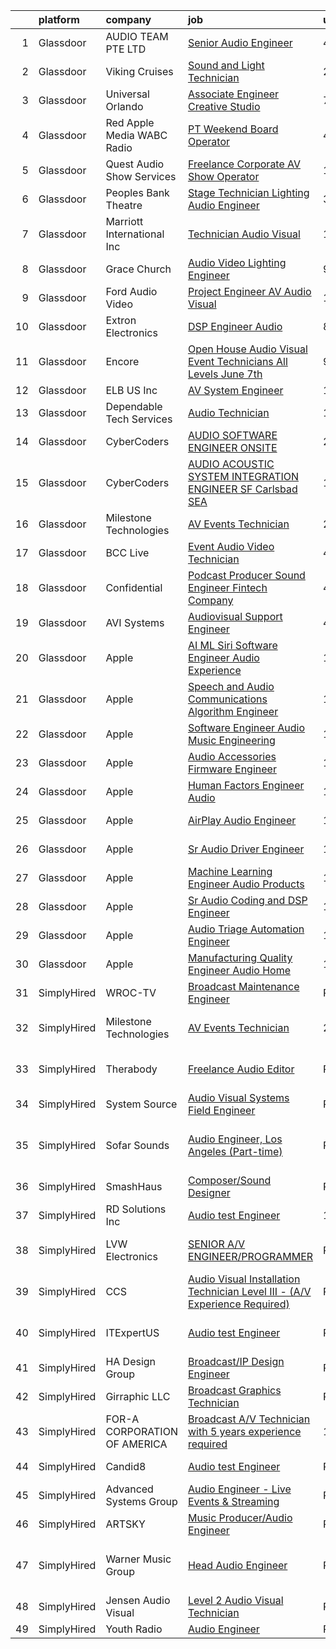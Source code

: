 

|    | platform    | company                      | job                                                                                                                                                                                                                                                                                                                                                                                                                                                                                                                                                                                                                                                                                                                                                                                                                                                                                                                                                                                                                                                                                                                                                                                                                                                                                                                                                                                                                                                                                                                        | update_time   | location                     |
|---:|:------------|:-----------------------------|:---------------------------------------------------------------------------------------------------------------------------------------------------------------------------------------------------------------------------------------------------------------------------------------------------------------------------------------------------------------------------------------------------------------------------------------------------------------------------------------------------------------------------------------------------------------------------------------------------------------------------------------------------------------------------------------------------------------------------------------------------------------------------------------------------------------------------------------------------------------------------------------------------------------------------------------------------------------------------------------------------------------------------------------------------------------------------------------------------------------------------------------------------------------------------------------------------------------------------------------------------------------------------------------------------------------------------------------------------------------------------------------------------------------------------------------------------------------------------------------------------------------------------|:--------------|:-----------------------------|
|  1 | Glassdoor   | AUDIO TEAM PTE  LTD          | [Senior Audio Engineer](https://www.glassdoor.com/partner/jobListing.htm?pos=120&ao=1136043&s=58&guid=00000181329f7663a85ccbfc39c581d7&src=GD_JOB_AD&t=SR&vt=w&cs=1_2f379311&cb=1654411720606&jobListingId=1007905028739&jrtk=3-0-1g4p9utkjr16v801-1g4p9utkvkugj800-d1b8b679ad8cc3c0-)                                                                                                                                                                                                                                                                                                                                                                                                                                                                                                                                                                                                                                                                                                                                                                                                                                                                                                                                                                                                                                                                                                                                                                                                                                     | 4d            | Marina, CA                   |
|  2 | Glassdoor   | Viking Cruises               | [Sound and Light Technician](https://www.glassdoor.com/partner/jobListing.htm?pos=127&ao=1136043&s=58&guid=00000181329f7663a85ccbfc39c581d7&src=GD_JOB_AD&t=SR&vt=w&cs=1_24bc788e&cb=1654411720607&jobListingId=1007914124025&jrtk=3-0-1g4p9utkjr16v801-1g4p9utkvkugj800-4c05bf1388eea6b7-)                                                                                                                                                                                                                                                                                                                                                                                                                                                                                                                                                                                                                                                                                                                                                                                                                                                                                                                                                                                                                                                                                                                                                                                                                                | 2d            | Mississippi                  |
|  3 | Glassdoor   | Universal Orlando            | [Associate Engineer   Creative Studio](https://www.glassdoor.com/partner/jobListing.htm?pos=109&ao=1110586&s=58&guid=00000181329f7663a85ccbfc39c581d7&src=GD_JOB_AD&t=SR&vt=w&cs=1_7fcc929b&cb=1654411720604&jobListingId=1007899977699&cpc=1FDE87803EF93CD3&jrtk=3-0-1g4p9utkjr16v801-1g4p9utkvkugj800-9386fe147e562ac0--6NYlbfkN0A8dBNt2Xi2s2VyZMdbOlonzlm4bxv48OGaZczYzhjJpiI6hl9onzam_9bPu8THeLHS33lgPoROiyCr0sLvkOo2_zIfEMQs3_bzZAVJ2caXUagWSAbvpD1i5gINFSWYLh2LbIK_4Ta77BE703muU_DhBKIUFNm_tZjH0-JIngZpflDTz4B7SS6pasdJWcEOMZN43DMRWBG7pBPXh7e4170TFJu_zIEZX4LcN07DmdW5FywuVGFtQpgKyQg-WNmDcNJh2bfHBkzqq4Jio5cWwZe1_Pt12A19kSTSmqzxV8tVPRdD9wOm_wBJUjEv-mEU6iRpvIsFxLeKXeBoDQuZYYrrEKp3VpGOThgtJbvj59-nssch_6T_-CJgfhNI5voY0oM8l73lsiJbasIN6V36fTP1jP_bUI7J5H_UVhe7imHAwmZXJafFICvwnVheTRLsVtR694sNRNOvIpfJzGxZwgmcJcEa5Lc-t8k1IZuYRelXi2c_0Y6XyEQMgknd63m5KqKnev3WpZILd2c_qTp7PNZxw7FwZV4meVE8QyDDBYf04nYMC2jgWthn5MN9mK9UIF4Ky7AKKM9Yv8fYcxNFmvdXI1nRSlWyuo8w8SfWnoChDLlobfLEXDOGs7v9WVhi5Nk0XlrgpJH3nLjozDbTJCprt7e_juwyDydHRS7NgJTrg9uAgLiqFbXcLmPromwSyOcCoiPuKW97yUmaapn7Q7GBy90SwZQtG2Xz4K6hy9lyjPZkF-SGN9G5N7qj6xc5Hk3yUQUg-8WfVvuwOfIgeZYn_MsYJ55RZX8L3O14ywSApUV0vc6YDhdMGUyrjW8ziQG5sgEtOaau8lzUgZ67A8iMTZkLg0izXlvdAsjzwEByVKgBkfPwm15Q_p09_2CHcrPCAs3WWPOaRUOn2USNsShU1NIKb4mHYq5nW8RbT6cjeTK5qqnxR1zprh1GTaFPG1GYHRLi2ouLOXWskbLPQH4mUuIz1x-_ZiOdX5Q-AkxtKtQwmRlMVWBkiYq_jSJlClBRpct9nNVA_9yMOd7zW62fSNfS57dvkyjs33qSchd4S6f_Xh43q8V1Oz6BrRAOocbDtlkO3vLTgOsjcu6o8xtXiEr6fczCRFOpaZzBv_0WjRlizLk4N-Y1) | 7d            | Orlando, FL                  |
|  4 | Glassdoor   | Red Apple Media WABC Radio   | [PT Weekend Board Operator](https://www.glassdoor.com/partner/jobListing.htm?pos=108&ao=1110586&s=58&guid=00000181329f7663a85ccbfc39c581d7&src=GD_JOB_AD&t=SR&vt=w&ea=1&cs=1_ee815ee8&cb=1654411720604&jobListingId=1007905873674&cpc=9FFE37255B2C047E&jrtk=3-0-1g4p9utkjr16v801-1g4p9utkvkugj800-e10ac4fa84218247--6NYlbfkN0AogGMesAVvRCDSHJMgdV9g8V9yVIYYeS4FeH6H5bGpApg-YP9i-qhAC5AiVWbUhHYBEOPpFSrEiDk3OlZ-t-Bkx2lPFHlfOxMiuEYNFZ15gKeC1PMoPu-c25IEfwiNq0CbZfBe0Ihx3WNZbgbPAPEEeiNF-QoQsfwRUovwubZr4pb13KmUISVawVRYaWV_CdFX63DLlXjsxoHNJm0chRiMevqLVy6Tg5eiyrG4EVPEzsuoFbj1hzyRMRJZCf7xQdjMsBLmzL6KtGBSVsjJssm1MS277Z8fo7TKrRefT1JdU8Kx0yF2VMUGugiqgCg82_xLkaXSBHD79PI20wGsQBSTveehFmNfJ7UQtFfnmd41MAmh6R-4yfGnlvtFPCrRUyLjCQfWlflOJlYNzMsgvHlEDJUfmb5GU9ISs4L56PPX1Xi-LxCZslkOSN2soaHbLdDJbvrceW8z1GG20l6CNA-Z4B498F3OOP-UwxYeNkdRfWp6--zeeC-cXOu1fpsBhd3SS0PQN4U2Gw%3D%3D)                                                                                                                                                                                                                                                                                                                                                                                                                                                                                                                                                                                                                                           | 4d            | New York, NY                 |
|  5 | Glassdoor   | Quest Audio Show Services    | [Freelance Corporate AV Show Operator](https://www.glassdoor.com/partner/jobListing.htm?pos=130&ao=1136043&s=58&guid=00000181329f7663a85ccbfc39c581d7&src=GD_JOB_AD&t=SR&vt=w&ea=1&cs=1_4c4348df&cb=1654411720607&jobListingId=1007892530774&jrtk=3-0-1g4p9utkjr16v801-1g4p9utkvkugj800-17f48b637dbf48b5-)                                                                                                                                                                                                                                                                                                                                                                                                                                                                                                                                                                                                                                                                                                                                                                                                                                                                                                                                                                                                                                                                                                                                                                                                                 | 10d           | Orlando, FL                  |
|  6 | Glassdoor   | Peoples Bank Theatre         | [Stage Technician  Lighting Audio Engineer ](https://www.glassdoor.com/partner/jobListing.htm?pos=101&ao=1110586&s=58&guid=00000181329f7663a85ccbfc39c581d7&src=GD_JOB_AD&t=SR&vt=w&ea=1&cs=1_01dfb7a3&cb=1654411720603&jobListingId=1007910447662&cpc=BD04BF404FBE42C1&jrtk=3-0-1g4p9utkjr16v801-1g4p9utkvkugj800-ce1fd52e53dde5df--6NYlbfkN0DWtRa9NJfjQIs4MWRRqD4F41esfMsK79cV24t80VXfzWoIWo7wDhVm03cR3YcVy58OIkeb87xLgDgaNaG-FnNwuYNsGloxce9L3G08gscyUOa5y3PI-YG7Caf2tMeqWLROJIqO50256oeTdwcAtd4xGraUwv3_S581zTmTcRQFZNeNJShgtod0nlwk_w4jzU7E2VPxDalghrUruEYruSYXjyu5qN_6p_aDeFo5g0eIW16aJzSN_iP5iwX0GC-WbB7OaYUEJknbWog4K51yvCD6qOs5PlF2ewq4YAXD2VW2-orL4kvlEWcJXbI_Ve6y2oGo9CWK-2OPxgt3p3F6GRPeZeNdwNdlZV7U0LpY7q36RdA2QFVpyJR2rml0vVaO73YpsywHd0UH5BAyQQg_45pCcDjwOGdmukhzb63bS8L4JiaWwPvljpnX5u0SQLQbt_Xk1KITuUISWBwP5DyG2nNv6Okc6Tkn1HOosqKEYWDWQ65GS3LsQ1_hulBhXF3FmI6dWD7LSETCevBD3qg5RXefORKpvounCxc%3D)                                                                                                                                                                                                                                                                                                                                                                                                                                                                                                                                                                                                        | 3d            | Marietta, OH                 |
|  7 | Glassdoor   | Marriott International  Inc  | [Technician Audio Visual](https://www.glassdoor.com/partner/jobListing.htm?pos=122&ao=1136043&s=58&guid=00000181329f7663a85ccbfc39c581d7&src=GD_JOB_AD&t=SR&vt=w&cs=1_54037daa&cb=1654411720606&jobListingId=1007916145830&jrtk=3-0-1g4p9utkjr16v801-1g4p9utkvkugj800-e4768fb42688fb2b-)                                                                                                                                                                                                                                                                                                                                                                                                                                                                                                                                                                                                                                                                                                                                                                                                                                                                                                                                                                                                                                                                                                                                                                                                                                   | 1d            | Provo, UT                    |
|  8 | Glassdoor   | Grace Church                 | [Audio Video Lighting Engineer](https://www.glassdoor.com/partner/jobListing.htm?pos=104&ao=1110586&s=58&guid=00000181329f7663a85ccbfc39c581d7&src=GD_JOB_AD&t=SR&vt=w&ea=1&cs=1_87c70169&cb=1654411720604&jobListingId=1007894897512&cpc=34670CD602BE5E55&jrtk=3-0-1g4p9utkjr16v801-1g4p9utkvkugj800-e98d02f125eb4b3d--6NYlbfkN0ANpZa1PPRbDHmZ0g8EXlzZjOj47RDzkbSUO4NRoTHOPxnJEyKWDTDxK6NZ96ttLgfJnKBJMcIQFXwEQPyL1vPQtubDguCiK4A2nPz98rEyet1Q308jTklhSnpT2bcelU6rbQgfqyUsq7EXeTDmGG0mUKiHDWAjVtKpOnMROWW1TUdQogvRhmm47ushqp8g0TG-SA9RHN3kvVef7b3M_sFYqC3Br7By2uDv7qdhdvQZIph9U4qqIwFTP0rse-DpJkaAKAO-kjxH5RLKI88wZYhmNURacMrECemOLsiGKmx_4lMV5flEe1L7NqhCHbxeQnFeFWwWran1imOBzUCaZTMybw3Dnd3g5dld-MpMiBVUNGdwhxi4Aa3iisLpuQKsNgbTuv3kopLO9u4i5m1huGcBsw4QF2ZOij2Eh_GlJnHF-jY130kHyzu6NgLxez04XwqJHwYAWfO1Q07817Fh4XbmxGQfX_NdbfGK2dH_ksf8m_t_2PRGWNAt3DjPp3pPVnz8eZxVygMRVg%3D%3D)                                                                                                                                                                                                                                                                                                                                                                                                                                                                                                                                                                                                                                       | 9d            | Dumfries, VA                 |
|  9 | Glassdoor   | Ford Audio Video             | [Project Engineer  AV Audio Visual ](https://www.glassdoor.com/partner/jobListing.htm?pos=117&ao=1110586&s=58&guid=00000181329f7663a85ccbfc39c581d7&src=GD_JOB_AD&t=SR&vt=w&ea=1&cs=1_b182c87e&cb=1654411720606&jobListingId=1007885847525&cpc=8795CF9063CD573D&jrtk=3-0-1g4p9utkjr16v801-1g4p9utkvkugj800-d2032618e3799a0f--6NYlbfkN0D5Qh5ztHRJazBopTDU4c15ovZ4yuEHLDrRszDAd4mXZRsr2aoL_6kyvfTn-LJU51pkEq55bxS2eMyTqXKPzGDnyv_v10JWc7nQ_z5Tqe-Np4oEJr9aq4ryc6mJ_esreNaXNRLVMRk1JR7Jq4avlFVYtirVVjjKME9-P7z3rzt8i1C8GOMIMncfZeacn_hLik7TuJ3u2RZ1W-h_CYqOQDapDWS9U-R8LsT7FptLuvXczrUJEsXCSRnz_g0nrcAT7T5-XRvjMwC4_xipf-mcOxUJxlPAlIv32MnCYxhun5cGgG771FrVocpSa5zqpXLMeExqda-cNuMGc_SJm-LnS8q7MAEg0iqvexGBzn0YLN9epnxaumhCG8oSQKhY2SlaSfUQaZ29izTE-BML2mzIqPLnuJgwr1P2cMori4gqwFVrz52_OiiexEg_FBz6N5RixJ4gnDR8_jOzjg4KmYzEDKrw13jQVQDD6_jV-sRzLozyquzjkoQrnDfojORbnLNPqj3QdR9pDwLr-g%3D%3D)                                                                                                                                                                                                                                                                                                                                                                                                                                                                                                                                                                                                                                  | 12d           | United States                |
| 10 | Glassdoor   | Extron Electronics           | [DSP Engineer Audio](https://www.glassdoor.com/partner/jobListing.htm?pos=103&ao=1110586&s=58&guid=00000181329f7663a85ccbfc39c581d7&src=GD_JOB_AD&t=SR&vt=w&ea=1&cs=1_71646061&cb=1654411720603&jobListingId=1007899238171&cpc=0A88B0016E52E137&jrtk=3-0-1g4p9utkjr16v801-1g4p9utkvkugj800-f0c754ab5f5c5070--6NYlbfkN0AUt3IldPz8DMSeZn7LXGlOreNDrQisOFkBzwbGjNUStI-bJBUAqZQN2ZPM2Z8dMpYjKF2QVofuq8u5A5cZSAXFRJgP1-65yVK7_9tahYn36OmLyBxCIjPDvHha7sDCBXpJEEpmI8svsWX9hoMiyfcMs_cdswOir2riYlDBiL-rTyoLumCfzb8f3DWDv7OAOG--2Hnl1awfOQEe5qec_SzR7_efyLFVOFSzQeD6Qg5C46ks7m--7AaMMWZ_QBqPCvSfPKkKP6x2-PnblIA9XQzT95dRf5WxmM2mCg5wb7IZYpBs-YIepzx0yClLTEUJMPJaCMT4_W2WXMpNGIEwc_bCLANJkjs-KOAACklicJzWRyNb8IsvYfC_1Nj7-xK1I4p4khAM9efZYNFC8yjs4ne5iTR67NdWund5deN_5033C8CAnyKUq0k-ZJ6uzpiaCdLtM7Qd9p35YyoF3DoOdPIZ_XV103jlv1dOeyCOQ0oZbiA_jCv4tbFoPF6ac7hE8RkFOSHx-64iNA%3D%3D)                                                                                                                                                                                                                                                                                                                                                                                                                                                                                                                                                                                                                                                  | 8d            | Raleigh, NC                  |
| 11 | Glassdoor   | Encore                       | [Open House   Audio Visual Event Technicians  All Levels   June 7th](https://www.glassdoor.com/partner/jobListing.htm?pos=112&ao=1110586&s=58&guid=00000181329f7663a85ccbfc39c581d7&src=GD_JOB_AD&t=SR&vt=w&ea=1&cs=1_a17717ea&cb=1654411720605&jobListingId=1007895504959&cpc=853DEF62E69EE75B&jrtk=3-0-1g4p9utkjr16v801-1g4p9utkvkugj800-32117ee2d8b2c63f--6NYlbfkN0DyLD__ZQpJZwLO2s49LS2dcS2T4cy1KEhKtYr6CiU9rAWeUTHz5RfV_pStSfvDXDBzDzozRl1O3Sf3SxbBUCbcYQ4vUuktHkH_pMcDLqsSGDkS1rRK0P6TE78kwH06frcVv80PW3ssT5PYfQ2hQ7DX7QBHkO40_DRRhY94OqL5kGGP2MwrjqK8L6R1sGQN08XEgJ8zmPShAgqa_a3Inj3LP9WJHYVi2UJmti3W2JHLbI1HJNSsZfkFwd-ZPinlRL4mqvksunZVkfhO8WpMNuUp3nZ83IysHJosBUQfWD4bHw5II6LgR7RBYNeePhMx94sTZBvO98C8W8eZiqPwKbXP9KOS3GFMNEXZPGT-G0Badhv-SYC7o9s-Fg630YGatXZ_BwppKCmsM7aOLYarJD5JZP5-kPIWfg601tlTZuK_BgcE-RoETbAkureiZCLxBj4rfTAZd7JJR3-aPVyqtWWzPlvv096cwpFlCEcPSS4zATorILpsrs4NBgnfACQ0iwDGoiMclG2YN22UH98eRCfd6WYzHdCVyFo0Zs-FeMf4TDCnv8lv_ZFNEma_rlyr4SI%3D)                                                                                                                                                                                                                                                                                                                                                                                                                                                                                                                                                | 9d            | Chicago, IL                  |
| 12 | Glassdoor   | ELB US Inc                   | [AV System Engineer](https://www.glassdoor.com/partner/jobListing.htm?pos=129&ao=1136043&s=58&guid=00000181329f7663a85ccbfc39c581d7&src=GD_JOB_AD&t=SR&vt=w&ea=1&cs=1_232e9279&cb=1654411720607&jobListingId=1007916093387&jrtk=3-0-1g4p9utkjr16v801-1g4p9utkvkugj800-0d7fc2be5bbe8139-)                                                                                                                                                                                                                                                                                                                                                                                                                                                                                                                                                                                                                                                                                                                                                                                                                                                                                                                                                                                                                                                                                                                                                                                                                                   | 1d            | Remote                       |
| 13 | Glassdoor   | Dependable Tech Services     | [Audio Technician](https://www.glassdoor.com/partner/jobListing.htm?pos=128&ao=1136043&s=58&guid=00000181329f7663a85ccbfc39c581d7&src=GD_JOB_AD&t=SR&vt=w&ea=1&cs=1_2506acca&cb=1654411720607&jobListingId=1007886804504&jrtk=3-0-1g4p9utkjr16v801-1g4p9utkvkugj800-a526c1e4b7b9353c-)                                                                                                                                                                                                                                                                                                                                                                                                                                                                                                                                                                                                                                                                                                                                                                                                                                                                                                                                                                                                                                                                                                                                                                                                                                     | 12d           | Reston, VA                   |
| 14 | Glassdoor   | CyberCoders                  | [AUDIO SOFTWARE ENGINEER   ONSITE](https://www.glassdoor.com/partner/jobListing.htm?pos=119&ao=1110586&s=58&guid=00000181329f7663a85ccbfc39c581d7&src=GD_JOB_AD&t=SR&vt=w&ea=1&cs=1_3361a3c9&cb=1654411720606&jobListingId=1007917890945&cpc=334ABAF5D42DC775&jrtk=3-0-1g4p9utkjr16v801-1g4p9utkvkugj800-0eb1321e7c2dc0aa--6NYlbfkN0CpFJQzrgRR8WqXWK1qKKEqALWJw739KlKqr2H-MSI4eoBlI4EFrmor2FYZMP3muM2CC_ggt6sDmdItpSi6INwq5R0tt2v1ejO42dbkoHHd2acKp_Nx9Kq9VxNSMGInXO9uzndwQQ9TLtVBmzANB7vAld9R09PXYDwyE_5B3g0-FJ6R5ct04MzQGDyp0SUvPcIBGgY7qIALAd7D5vTHk1oOZXHW51XTbgXQkvomLsAsDw6YhKYbtakhE7WqEYhyzDGt78TrVo7mWbT-gU7yU-xULqs9MZa2p1bL6HQCCsX3ONVJOSK7Um19CysL-vy3BZBhKrT8H77KoxRc_LT62aWddbo_rKVXfRGhpB0Y40Ox4e23MaIdCZw5i6TGd_uV9-n7Tn1CHwux-0QkUh59mV4frs4UsTtd_QTQCMMfajG8n25zGZl-sAPwuphZkgHOMXb1WP6LeB6C2vrZ8fvFl3e_UinEdUA-H_eZZxgwCWP3GMHBwvnolshR6zhW7rSz2u-xIsvGwnIC_TQC4wMtkeaxQNr2LGAve-WhNwT2bqTqvFjNQydUfB4LPfZjWZThG54FtHUhLDrzeQC6t3bYHmz0rCpfg29wrqzx7lY8G5sVfjWO7VE9pXqNnCRu7s1M6eT16nUwSCX8gmFh8S_BMwBT7k1sSmWnuImS06kbh8l_O7FK1rUDbmtb3ApmDUywOOH1RSvEwq4iaSoH_r7KHbdgxZyp-37lnwh0OVSz9JirvIq2uvZoCyBtsuzIQT85qqiVraglJzrI76E6Vf1OvFcYUGIhWvYnWohF-UyHVzpV05wmhKD5brnSPZ22s0Al0BUBkZMhzZaV7tPk3QKfAEgFLDMs1YKwgoN2owcjd49B19H1kFGZXcHp346XLobHjJfi5g_U11uAy3dQZFFK5bfzH3fbcsjDpBu8rQ7NMfjiGNpv8uNptLWgCh6q2YwyDiwFhrVSSINDQ0pPMJrqYy8zmpu3AQ0mArKoq6bnu9Ybpg%3D%3D)                                                                                                                                    | 24h           | San Jose, CA                 |
| 15 | Glassdoor   | CyberCoders                  | [AUDIO   ACOUSTIC SYSTEM INTEGRATION ENGINEER  SF Carlsbad  SEA ](https://www.glassdoor.com/partner/jobListing.htm?pos=118&ao=1110586&s=58&guid=00000181329f7663a85ccbfc39c581d7&src=GD_JOB_AD&t=SR&vt=w&ea=1&cs=1_747b4b02&cb=1654411720606&jobListingId=1007916566059&cpc=3DB599BF2F4828F0&jrtk=3-0-1g4p9utkjr16v801-1g4p9utkvkugj800-9021e6d1dbf36047--6NYlbfkN0CpFJQzrgRR8WqXWK1qKKEqALWJw739KlKqr2H-MSI4eoBlI4EFrmor2FYZMP3muM2NZR54erBHcBe1g-vVmJ2XbhaCOfI8bFYO-vH3FkvJhTJ7PYsvBtK6PF-wQP6gxp6auYSB_E4OG6lYM2eoAdGoePAwTTlaBSsu0CxTrJxHRqqCwD6dJeWz3fr4oU5AkX5_XL0t0ULUyf397Vklv_2EwpKZc7XmOejdacZQoWuQ6LQg6-wZvHVpvXfYDLK7K5W4-wetVo5S8UYvhW68Hl87_ld_JVHR3BJnmfSg76NqY-1AkZvCCQtahXmGhJ3E9EhicXc5rQkkigLrX1XkyGUQMf8ckfAdntBJhfiPVds-dYZFyT3W0FlXE8Wg63V0Tl7LnuIrwmOWQcvNGJHTjI98pppKyivxndA8ZcePNwM1oaqsayltYGU5kndkjDZcD00ZHzWrBh8nzcxOvpOKZszOHTsBL72sYMjZoyvOXUq7ZN5gF5K8H-g1OKHh9llZPwOd2cghIM-4ctox4e8UgIo_FJnGRAi8rY8j9zC1ibdRaMIgJe2yQJRww62VZwGXJoZWl_8F_WGKVClZ4syxR7eDzkULIjpdIJt3xdesui0TlucijqD5laELFFignem4dkZ6WqiZghEMx-qMcIXV5i5eF75iSAvczUY3NKUx55PKTKJaXmzW-YHris60MJDArzULjPU9_6iOifOcwTXdKqN1qRo7Q5BeXXpxFOJzRL1KWwiK4ZuEZJB2mMB12V9wGtvvVJRvvUgF1jzt8L9xZHV-Od6SFGBMutMSUMTZ6KGMKBfHVJeoxTV06jxDbBOubvboDwv_FS-nolPr6USfTyLuUgdAv9Hqmfl5EuqFa0IuNDZswZAt7XZO5BiyzUQYbl_E9ygskSy_pd1GZkqHpxBBtqTc029t3mWUhTpaRWu_eJsk3giVRKnHM122tHz15ehZuGOaOqoSqxnUH4foye_sitnRonpPT_E%3D)                                                                                                                   | 1d            | South San Francisco, CA      |
| 16 | Glassdoor   | Milestone Technologies       | [AV Events Technician](https://www.glassdoor.com/partner/jobListing.htm?pos=107&ao=1110586&s=58&guid=00000181329f7663a85ccbfc39c581d7&src=GD_JOB_AD&t=SR&vt=w&ea=1&cs=1_581e933c&cb=1654411720604&jobListingId=1007913827186&cpc=AA718BBA0476CE1A&jrtk=3-0-1g4p9utkjr16v801-1g4p9utkvkugj800-5f8c2ed2f547c8e7--6NYlbfkN0B5YGWxKj7R-cyE7D0IaRFphvQCCZf_aD7KPGFp6EJvOtfW9vHhA75q90-76U9VkyAUg32b8pMoTIr74c_QGPERtp58Rxlo4pUwqwnllwCh-aO6p5aHBLsexg3G0M-TRSPruwd9WKJKeTwqjUqipwSUx4A03wJ6_gZEhCEfZFC_Gk0t1NzLJdAi1YaIfqyIk5-b-43fWyuf6Mn8TRxxeOkJmCPBuuxpWp4Iid1NIS0OKVICt_PwWZn3w1J5TuCnWMDdTpiDNIujHoRGIfa-Hfzf44b2MPNvz-9aEVS2NnM8wBr7XZfwHK6FJFWCAoO2lAoXbTf39y8WhlZlj_LcnS30M_2l0NWVKyADlDXmQhqNEkUZgzpg9J4l_nzIUVcoSmS-VBa6HInR_EakN-DG5kmHOz_GfFjki5nMAeiTmRQnx9ax2kD7rXoTokLIndIi845mDlvb-433v6EzTQw2lyO7DSMgtxM0bVEGslth2ZQj8EeLK09i5uh0AGjfjqE4MeLuf9P6F5rRXg%3D%3D)                                                                                                                                                                                                                                                                                                                                                                                                                                                                                                                                                                                                                                                | 2d            | Los Gatos, CA                |
| 17 | Glassdoor   | BCC Live                     | [Event Audio Video Technician](https://www.glassdoor.com/partner/jobListing.htm?pos=102&ao=1110586&s=58&guid=00000181329f7663a85ccbfc39c581d7&src=GD_JOB_AD&t=SR&vt=w&ea=1&cs=1_bf0d2aff&cb=1654411720603&jobListingId=1007905141012&cpc=66EACBD3E279A8FF&jrtk=3-0-1g4p9utkjr16v801-1g4p9utkvkugj800-a270cd7350254416--6NYlbfkN0BFnuafB55XjoMvADCaV7oq6oVdVeercYpc_WlcnHTx_3RhfbSyx-ytI4pdEm4tB0ZZ1RejCIoPQ4sM_VGcMMwhE0B2uozqBkeLwTfXwRfJj9rLOLZquOL-xfJNc25qWj-Qqz2LLkOGbT7XncMDoHRFWtWbDOO_8OF3vKIrvH5J_ju1opexB7ii34EuDD_ndrJiRNTKtavTvSmqJa3tstNpIkxypbfwCmTG7-6io-ifGxAuEv2yqJIFwrB35k93QsZqYNLoIeVroAG9w2gxJRTneTSwiV7ucRpIYsSDuOVdrkwIdu4dDilXYIoJY2suWuaD_06Z3aj-BYhRd7pVuqa2fxMLzQUVseUZvRI7DYIEiAMPhRUYjFmChqNQrPxokw11-PCG3nwzdXDJf_5RotbYqEePtMKrfllkUr-Zrc2XJ-VQt5_WjaEGF1SXVrUsibb-CQsMCzqyq8jtX2WkFMTg_mAlHYrOthaFJ6W-zyjr03qrSBFn0TLmZC8Ij3L9kjROvHEH5I8Pyg%3D%3D)                                                                                                                                                                                                                                                                                                                                                                                                                                                                                                                                                                                                                                        | 4d            | Colorado                     |
| 18 | Glassdoor   | Confidential                 | [Podcast Producer   Sound Engineer  Fintech Company ](https://www.glassdoor.com/partner/jobListing.htm?pos=105&ao=1110586&s=58&guid=00000181329f7663a85ccbfc39c581d7&src=GD_JOB_AD&t=SR&vt=w&ea=1&cs=1_b3772f61&cb=1654411720604&jobListingId=1007905838253&cpc=03F67E1B243A1AE3&jrtk=3-0-1g4p9utkjr16v801-1g4p9utkvkugj800-cf0012365a299041--6NYlbfkN0DMCwizKj0JMN4ncadUJdHuU0aK35p9hBZpu6uUjGfxtmgaFEJGua4MbpQAi4L1SUdGFnVtJ05GLn6udxss65QOnLZsoTv9Fb_y-F7egAqZ45Z3E87flhqtdvnfAUT6WXe2-PUGfqeVieyn-b0ZhI_JmMnHRpb8jZWliF9kvJlgYVq5k7znvgSyNB-w85gHPw4Ws_6TOxsRlaUxhaKmEB5eRhrp1n4zKsBZHAnIG5_i3-QDHZGk3u_8h5rNCinaq_i40vqqVuPrPquSYCVSAF4TIM_5GOAVBLJAihe_1H9jmi7GvX7B5-RJmkWGLinTfoGNndpUWJ-O6M1SSFcPox8S5ckzyGDzvOy6jxRypvbZWjg6LNFOp98WY5ux5jkWZLCHeOrSKsIxKYCbaTSGsvlc-5dWBG1x3pruIuOdE34XI46LaZ8MGUaf7lntkvn6DMKLe5gPLps9p3LUCxVGKMv2nOQQq7_5VBUsoLCqplvatkZA-amJgnRSvTBDVjlDGxRxeR02lprPZkepmdpNtPpYKal7fCZUmeidHCbcbw03gw%3D%3D)                                                                                                                                                                                                                                                                                                                                                                                                                                                                                                                                                                                 | 4d            | Fort Lauderdale, FL          |
| 19 | Glassdoor   | AVI Systems                  | [Audiovisual Support Engineer](https://www.glassdoor.com/partner/jobListing.htm?pos=126&ao=1136043&s=58&guid=00000181329f7663a85ccbfc39c581d7&src=GD_JOB_AD&t=SR&vt=w&cs=1_37a65d13&cb=1654411720607&jobListingId=1007906359892&jrtk=3-0-1g4p9utkjr16v801-1g4p9utkvkugj800-5b7b8a4d2e1e548a-)                                                                                                                                                                                                                                                                                                                                                                                                                                                                                                                                                                                                                                                                                                                                                                                                                                                                                                                                                                                                                                                                                                                                                                                                                              | 4d            | Remote                       |
| 20 | Glassdoor   | Apple                        | [AI ML   Siri Software Engineer  Audio Experience](https://www.glassdoor.com/partner/jobListing.htm?pos=115&ao=1110586&s=58&guid=00000181329f7663a85ccbfc39c581d7&src=GD_JOB_AD&t=SR&vt=w&cs=1_492fd23f&cb=1654411720605&jobListingId=1007917019775&cpc=47CFDC01B3F81FAC&jrtk=3-0-1g4p9utkjr16v801-1g4p9utkvkugj800-cb8bda04363a89ce--6NYlbfkN0BvKrLyj5gPmtZO9T8euul8TCxuuKNOtzRJOomxnwSEodTz2Bc-sPZl1dBMH13w-jPgyhYajQM8u8z6K4NwlPcv1LlH8bps1-LfR0KLo27jhOESwBTwk-9pqkzx5xLK8IFRkiSfh71jLx8J3xkHWlQvUcwrEZUG587rc26vuJIZPYcAMaMmsqCnCthk7-M8YgIJQuatFb3lkKp62qsJljioskRLt3q4nU3SR8dzk96-wJDpNlAdHrm84qxNnt6AfMwJNR3B3DNNZvNyNwO3KxHXg4SiW1owTSkKS1CAoJaKi-yv1bMdvrK9C3F24VOXAf8F7vI39y14i5Cw0j2GrK54ONJXuIrVGwBMWJWwpY9l-8FwdJiY1Q7o6Ec_fmUcPdqTb63FqyAzX4qATRBsu6MkLNnoXd6A5bhUrV2TbAmZ61E1HDc1wqUniU6u1esiDU7veNlYIagJDVTFMqneawfaiSSpCfMBgxizJKb_t-GwzFM05afcktoWdTHBOJ6eyFUzYWX_eVNh5jN2QCCTH5P9HYR4s7OsIWYeZlYDDfTHm8DaRaBFhx_Haf1L64m46uHbFrHYrgJDUJDLMiDgkkuq4cCmLn_UVWWg-T28frgWBrn8A2xvwCP60COqdvpdTAo1hK1kTe7r0sQYOzyiDLYGr_OPGZmulWVPlTP6hQY5m301-V2P3S9qo0Srdie6H-zZ8KDcFXbRZkZtn1zz5r3-ylx-KoxxBtTx8uleCqIw9zeuuRCnM6loG_QYcaec4Tq-oMRFBYbhh7PoXCStI_AwNM71rxGhDDyf58JfHXeHNH6cAr6AAkN_tqB9Y0qNNxnrwcHGSyuvYmPyVDRHTsOCJMg6mujajRr6hpUgf6kwS6d2U8W_gC4_TomQot351qJE8Xbdd8uqn2rcwsKbyqAeA8EN-44Zhzvp6b4iJ00b_NjIMAKmDLeAld9SApoA2qmVb63XZ1tArfwg8N3DfbSa)                                                                                                                                                     | 1d            | Seattle, WA                  |
| 21 | Glassdoor   | Apple                        | [Speech and Audio Communications Algorithm Engineer](https://www.glassdoor.com/partner/jobListing.htm?pos=123&ao=1136043&s=58&guid=00000181329f7663a85ccbfc39c581d7&src=GD_JOB_AD&t=SR&vt=w&cs=1_a267c155&cb=1654411720607&jobListingId=1007917364599&jrtk=3-0-1g4p9utkjr16v801-1g4p9utkvkugj800-b84f46fac2571de7-)                                                                                                                                                                                                                                                                                                                                                                                                                                                                                                                                                                                                                                                                                                                                                                                                                                                                                                                                                                                                                                                                                                                                                                                                        | 1d            | Cupertino, CA                |
| 22 | Glassdoor   | Apple                        | [Software Engineer   Audio Music Engineering](https://www.glassdoor.com/partner/jobListing.htm?pos=116&ao=1110586&s=58&guid=00000181329f7663a85ccbfc39c581d7&src=GD_JOB_AD&t=SR&vt=w&cs=1_479ab08a&cb=1654411720606&jobListingId=1007917012132&cpc=8795CF9063CD573D&jrtk=3-0-1g4p9utkjr16v801-1g4p9utkvkugj800-66a5959cc2c319e5--6NYlbfkN0BvKrLyj5gPmtZO9T8euul8TCxuuKNOtzRJOomxnwSEodTz2Bc-sPZl29JElYHfcoRu0fPF_ZzN6NyR22neeYnn6ROWfkt7xIv5UOF9Dlx-tNKzyxO7Cfyp1KdRHChC4x2JswU1D4zGptHA691jdfAjLj_aHuFkwGpgCp8PiJ0fgniXa3yJmQlCBdD6gYS-FvXKIhr4rnutfDf-NBJWFMUuWMp69NZQi1uwWqZ5a_16Mv_z436xbF7B-eApVEGSbt9UBNgeRe_Q7Ts9_97f_qa200D6ELEExqbDjusfhB7cNVc3U9jc-UVKV9gp95Tg4sSEL6sl3m_Y1oHVMj9xBhGFbQs2LdiI63ZWO_zNbqBDum3BiggxQqOaHWV0_vjHmhajQ_JA33qWMSSyHnl5EJbgzdRaEaprtnNJlzXFy0QP44u049Jzi9TYySMxRliZDMirPi5BiFfJnwR8Okn4kfX2DmRl1GjOQIAmQpjd4oHTK4kfGBMXzKRj8f2vJUzQjhs535NEakRsvQJKHW8WoFzgJlMSlJnGLM6QN7yC9BujCeoa-OWNKRXZNMNrNxLWDiOMmUVB6w-_PimDD3TfSwaFmANtz-5ZpW1hTgOdItmtwz5Jg0fl_F_jeM0nJ80H_OzPYQrzgrniYGM2UsM3qWOMGUaoDcHvN7XixHdwp3ZlYYHFeDzyPf2CnKKaR1IOvsbn2ZpbZO9H2furddSuRutJ492NCqk68OgqKfEsqR7498vca1Yukr9Pul7tUHnL8A6yz9t0cQFjtdKs9cGaKXbKq88E6_iM5ogwFdVLu0iXg27Kkg2Gaml9DQBrg7HL1YWHWQgH2st5XNmZ-TqKpm3fEDSKy0O0w8FIyfbSknX8uGyDMLdS9RYeIg3zefQwmMOTo_WFMD_6oKl9Bz1UyLpRUWnjs00DJeJpDDrTXM7n1bkTNc8lKhQY3xqrMxp5ELqNDMJPLaTetg%3D%3D)                                                                                                                                                              | 1d            | Culver City, CA              |
| 23 | Glassdoor   | Apple                        | [Audio Accessories Firmware Engineer](https://www.glassdoor.com/partner/jobListing.htm?pos=114&ao=1110586&s=58&guid=00000181329f7663a85ccbfc39c581d7&src=GD_JOB_AD&t=SR&vt=w&cs=1_9c866f6f&cb=1654411720605&jobListingId=1007917015530&cpc=AC285F3A3ECA6BB0&jrtk=3-0-1g4p9utkjr16v801-1g4p9utkvkugj800-d4eef08970ac90a7--6NYlbfkN0BvKrLyj5gPmtZO9T8euul8TCxuuKNOtzRJOomxnwSEodTz2Bc-sPZl29JElYHfcoRu0fPF_ZzN6CqCSH_O0wPUIg6dADdOOagPKucvfFGp1nNHMArWqZP5xOj823TGYBhlHArJIwTb41lIsfxk26BgSJTGUG0IGyyodEa9hWieJeJAU9wF8utUVPxAQZuzOUl31PXdoio_Endb0Nup5oosClpyAPfK5A_VrJy-DAsm-EOGnqlL2BPrZIRXgUs21P4jUl7OcmZTAsiAz1vT0vku2v052zh-yM3CuzSJc1HuE6C4VyeAZrrO1FvssMKd9RUyuB3FiJNR0VntgM9iA9opnGvBfjzUVZUWWuQ8jTW5F0-9MwCLuKd3VbsxTWrtDfpxlqF2bp5zv_RT0MX_jC-z49NKRCHN-gpW1CccUKrMIJ0DLVbfHyhryxtTeqA91wGhIv_rUG_MhwD1s5kkQq-ZqUc13OPVff2h1lXS1WaRLjpeYUm8soyicItsLDHbxiG4_E_lNN1YjpS0JEoMeUPRjE-TOIf9daLGb73pXhqWnUsEPZOD7dAgMy19YUsReabQdINc2pBZ5laEzIv_ZeHTMK7CO0drCoAvc443XYN5wQLI82zuunflAn2Zjkj-AV115IeRzW8U7rdWYUIzvyr5EIEy4xdC9myqVUR6pp59p0bzMJyL3lFM90VYnrItFwf2UXMv4r3LQT3ILj3y8HPgJJte8Hype9sLglouwFD1mVKJ_ZaQv13sAKM4rkoC5m5xxg5IR9ryFd5LsWxl-9LQP_shZMs23r4dJQFtR92mUbikSeG6Xz715ej-0ZQH7V50qjIS5t77HsK9b8vJI_ai9TMUQbIFjJ_Rfzk7WNsblm2dHi9I3CKMsRO9vEqbajreohJnVM0Zb0bl2pC0JQYXpa_VwG-gxr5UAROhvHXLXuykutvR2YbjS9zhRP-C_fY%3D)                                                                                                                                                                                    | 1d            | Culver City, CA              |
| 24 | Glassdoor   | Apple                        | [Human Factors Engineer   Audio](https://www.glassdoor.com/partner/jobListing.htm?pos=121&ao=1136043&s=58&guid=00000181329f7663a85ccbfc39c581d7&src=GD_JOB_AD&t=SR&vt=w&cs=1_4dfb1461&cb=1654411720606&jobListingId=1007917364885&jrtk=3-0-1g4p9utkjr16v801-1g4p9utkvkugj800-1afa55a88ac29fdf-)                                                                                                                                                                                                                                                                                                                                                                                                                                                                                                                                                                                                                                                                                                                                                                                                                                                                                                                                                                                                                                                                                                                                                                                                                            | 1d            | Cupertino, CA                |
| 25 | Glassdoor   | Apple                        | [AirPlay Audio Engineer](https://www.glassdoor.com/partner/jobListing.htm?pos=111&ao=1110586&s=58&guid=00000181329f7663a85ccbfc39c581d7&src=GD_JOB_AD&t=SR&vt=w&cs=1_a6aa588c&cb=1654411720605&jobListingId=1007917016572&cpc=451933188B21919D&jrtk=3-0-1g4p9utkjr16v801-1g4p9utkvkugj800-3682757b2155bb75--6NYlbfkN0BvKrLyj5gPmtZO9T8euul8TCxuuKNOtzRJOomxnwSEodTz2Bc-sPZlC5mDe-NOaJjo2lqg1vkfF3cXNJtBDtyzX774ZvpYTRbBJ1cDLlfKmOgOgUfVl1DEjBFP9W2l0xeVlkVufjnhpNbUL6r0bR6KBetzT4Hbn7JayY_APZ28779aW8leQ1Hp85UV2hdtUycTmCMIOb17ktcvBy8I-JmT1dorfe0E7faAIn4YJkJWpVpRuf5N4Gs5EtbedofWTyb1AAttGTkNv6TqUDkvA7FJ8zD60WPmkQiZl2h_HcLFBjOFfZr2bMcFEBOT3BagnmZrvdMUNXh-eTqtbObjIAVu3GoS287K1yERwDJQ5fCTWyS_y4wKFScc_kPzwwd_mXGmk8QjroqMlejrjA-qtrUUICL_sf7BFtnUb-NpC9PvkKFHgOwEoFu5PkB82qXjIlZpqqovLaFqdJOqyo_tcgrMARXeqYu_RPNbu2SDcl9uKof7VBwqVXdNgzJD-ilwF-IeOl1BTq0ONz_pdZbada_0yLPprUjb_gFKbrU-Hiq8iLzqlh7OSv3AcN6p2lt5yLNDA2AKRAufiyv-SVs8Vel8V5u0xn2a_FBS1kxtl1HDFW7KZ69IgtMeWh8WQzieFrPvKaqxJSBaVPSguRYi3kVpxqp7Oz_-W2-SU2J8pAcN8rGwl7NknEZfnl36CQ2Ymmx-Yox8qkGu7BB8YoJkiraD3NF11TOMhXDD4yF3RYWhYZ4WAEP3y6IjsJqNKCzgHpasq7eXwwcSlJaAjOGlUQ5n1fU1zhz1ZSvJY-e8GkUuGOLfSYdtFljEbz3mdwwap1uPTViSU4e4TPJGx8br_YqLFdKQjv3O-uhOKpzi-q4ChLT1cHWElJYNuBYcBYhDFCW4t8wFVRnnQF6HBN2ufrMPAcTQnAPYTqL04Evprip7X9LR5X4lGz0c)                                                                                                                                                                                                               | 1d            | San Diego, CA                |
| 26 | Glassdoor   | Apple                        | [Sr Audio Driver Engineer](https://www.glassdoor.com/partner/jobListing.htm?pos=113&ao=1110586&s=58&guid=00000181329f7663a85ccbfc39c581d7&src=GD_JOB_AD&t=SR&vt=w&cs=1_cb38c39f&cb=1654411720605&jobListingId=1007917018133&cpc=654405A9B1E0A9F5&jrtk=3-0-1g4p9utkjr16v801-1g4p9utkvkugj800-594816347388c9cf--6NYlbfkN0BvKrLyj5gPmtZO9T8euul8TCxuuKNOtzRJOomxnwSEodTz2Bc-sPZl29JElYHfcoRu0fPF_ZzN6AKt5FjGmUHrbxZo9EhSJeNiqGyKDx2LVC9UAa92X8sG5HzWPHFDuTm2Zx8cfax8K5MM9573TfnCBRWLK-UtAPtnQDv2DiqWkgAWRSOr44YKDsVA-1ENYiifBRfNFlPCMZyY3YzoRsNHTzC5i8IE7Qqywk0ymWcfsUBkWs5ynCG2Cw-XfXCarXG3TzvamYOWpXjlIDGn2uZlnAsofx2VL4RxEEnzv94buOEV9fYFHKUDJdPGM4k3XijGJaN0RlgGz4fF8Mcl5DDPpjoFUjwPoVH3KIm3JQ54KbIq3uV9Roo1K7ufLgbrAUz_U3prUx3eC2TJwbzO5_qLZ46ywRlGUzMh0ryiEksVD-BT7JYG3q0LknGLxXj0LHtBzHCLz_VYe73LuDjnGkEQbMAFlwSc7bcE7Lm591atv93fNAy4y9LddvZJjDb9kdkXRzgNPZGN3XoiR5lZz16YEpHB4D9hv6DtV7_a2EshsH_ahqtoLZZ_Yme5fng_6BjZ9OBS-T2cZ6tN80R6TwgJNAV0DKiEj8_JI-Uozcz0H4fqxu6sikF9FhNRhd1fUvrqWGocjIXGrBRtstBlMdjqdfn1qT3UCKK4zP56q8ukmCxFF3_GpYA8dmpvG4ljYlI4P0lQeYghgQ1spWAiCAcj7junLFnDqAvS8AnUoALYAD1ZxGG51liEhykfE2wVHGxSB01yARojzmRapd9HcIqXS4d7kgdabrrUnq7R1DJbQJCs8JM87G46R7DzmotzSnfJ-nfysDwuaWEle39oFN2h45ZHg0H__yyDqrdj7YvakhdzsQXS-ctaPKuc-JnIadXkyCq9kEcf6INevOWtCr6OZVBVX6X-5KBZCj_1Xr3_lHnqmYQfCx8X)                                                                                                                                                                                                             | 1d            | Culver City, CA              |
| 27 | Glassdoor   | Apple                        | [Machine Learning Engineer  Audio Products](https://www.glassdoor.com/partner/jobListing.htm?pos=106&ao=1110586&s=58&guid=00000181329f7663a85ccbfc39c581d7&src=GD_JOB_AD&t=SR&vt=w&cs=1_af9631c2&cb=1654411720604&jobListingId=1007917014271&cpc=7F6F94E2229B3AB5&jrtk=3-0-1g4p9utkjr16v801-1g4p9utkvkugj800-0b633d1844709330--6NYlbfkN0BvKrLyj5gPmtZO9T8euul8TCxuuKNOtzRJOomxnwSEodTz2Bc-sPZl8WPllYOnI2gKGmARVlNo3s7qjPQsciv87uYsbLnreeFznXHM8LVQQZI3XQcWqgxOqgq4H7y4hNvvXy67yNH5-GYLr2SaEgMmpjUOfRbSiVibATP1Cib_1kkmHHnNiTsSyN-1LbjxvM5nm7ec0JoLEuhWfWUfHRByU9ahDaPb2nNRgRBEmuPoH7QLN760Xw479tn2O81CdI9nrHYRKK6wEX-hrzLU70AUA5HHPDIn9qDtn05NRG62gOu6fSG1I4he9N0nA9785D1pvlQQMZzXLoGTbQ6AQVdi3g7S_8fl3wVoUm-bJJXVhrMIquxYuT1y1YNB2DytxOpMOtwzRGRY6GKMxP4BrPnuguzI3nuEdoUQ_9tS5GqSYrxCNBO9L6jO2YiW9zJ_kfXNGfw8JT8WSSTB3s9qmVRr5RmZ-ICQ8E67nU0KEZon3-981qYVW2eDDN4ru4FF9vXg5i2ChfIrUQrQEC1_aNTki2A_XT5kzWR2tZDLcCt0_R-maf-N1JtaIk0EHU9OIC9z3EtdZRf5QSQO4YplebD49pkFZI6BCG1IJHpVGuz7A7TfehYs10ySwLMPfB9ZgwZ5S-Qf7064EWrxcL09ZROndu03IR0AddH6aDseMhc0cm4-oxjj-1bfwuAAbLDg3h_PmY8ojpJ3M6LJ44Ehvme1Q_Z4A0mzk1nA5kWBu8e9pSBYlpl3AC03KR52TAQw9N8YZCIl7Tr5AXjZuMnA_dJM1N1-s-zFqQyP312mmKpiZdsjPSdYTX8GKb3aljMgbsYMtXdTgb4SuWHkri9HA14KE6HSuS9hjmVd4OMjxwCUy-aXGiPpmqb8UwEAauetQj4pI9g10h5euHCs2-W9HaPYFOqtSg8F6qys53aqxOHZ-CqfV6K-92SBul3uPAxRo-9Jnj_p-pxCfw%3D%3D)                                                                                                                                                                | 1d            | San Diego, CA                |
| 28 | Glassdoor   | Apple                        | [Sr Audio Coding and DSP Engineer](https://www.glassdoor.com/partner/jobListing.htm?pos=110&ao=1110586&s=58&guid=00000181329f7663a85ccbfc39c581d7&src=GD_JOB_AD&t=SR&vt=w&cs=1_4f2222e2&cb=1654411720605&jobListingId=1007917015340&cpc=32EE424DE2B657EB&jrtk=3-0-1g4p9utkjr16v801-1g4p9utkvkugj800-c7a78ab670a763b8--6NYlbfkN0BvKrLyj5gPmtZO9T8euul8TCxuuKNOtzRJOomxnwSEodTz2Bc-sPZlC5mDe-NOaJjo2lqg1vkfF-bYnBWp88H3wQc6EYBLrpU-irGZP9-oXYXcdg4hXQ6K5zmJHAcYBki9iM5FbuliTdHi4SIsIgVOOLTk85UqjxoIMs29CGPfKfMaE6SCMa4z1sGV-nF0dcGZxR2bVItjLihg8_69UeiofLr-OiTI0mL_ikf1XG0CWlQ5FKZdMr381D-CB9uU4Xw8ZfxMqQ6CEbBGRKulk0KGBGgTQC7y7V_iLO-CW93uce9wYWpc68Cc_ocvwPJmUayXCeOxT8rvlPKhXJJgy0GeJHbEuqg1dm972hGgECP5FYFdb4ZC6uHG30z_RsjDgP9NdAuifpaF09pvh2lH9C7_3bJra1IcTeBjHLBKLxcHJhDZxpW8Cy7niPKngHTShbOYG6CtwKQtzXjhEK11ra0n1kDQ1JRBfkEF6g0lIJ9LSq7GveiGaixDumExDXc2fCQs5UsmB3hHfL7g8DuzWj_thrAdnxE1qU2jGQIJoMNmv5VV_brKS5_gcMgtwuUYM2kepYSgX1qk3p36PxTEQqgABdBidGogej41kEQ4FCVC_QhXIEeB34KCPm8olFFyJV2luHhRePGqi0AS0w-D3s7lKqg8NKCSlymr5wXYP8g1WTHhpGw3ac6yGOm2iSv8RoSrYAVsAu4XfhyhOtY5zqP0nv2KjFiTeVQry_CiuSecGGSbNdCv_80sLY2CEoEmwt-5SHgGDq1DqJEwyY2LttsHGXcD_PYDiQrnS2LnK5PP__t1vJK3WT7oSOjxGxMO9sp5iylExhHNsZ7RC8gIkm6C2qwxw7Ot6fxnFl4FDHuCn2TQjhC6Yu2aNnQJvfz72CRDaTSAvZ-ahAKS7QqAazz0pmt4oZsrkgTUI26PDB7vRh1DCK06DYfH6pn5MMoTACo%3D)                                                                                                                                                                                       | 1d            | San Diego, CA                |
| 29 | Glassdoor   | Apple                        | [Audio Triage Automation Engineer](https://www.glassdoor.com/partner/jobListing.htm?pos=125&ao=1136043&s=58&guid=00000181329f7663a85ccbfc39c581d7&src=GD_JOB_AD&t=SR&vt=w&cs=1_00a8e044&cb=1654411720607&jobListingId=1007917365588&jrtk=3-0-1g4p9utkjr16v801-1g4p9utkvkugj800-f0c5533598a59cde-)                                                                                                                                                                                                                                                                                                                                                                                                                                                                                                                                                                                                                                                                                                                                                                                                                                                                                                                                                                                                                                                                                                                                                                                                                          | 1d            | Cupertino, CA                |
| 30 | Glassdoor   | Apple                        | [Manufacturing Quality Engineer  Audio Home](https://www.glassdoor.com/partner/jobListing.htm?pos=124&ao=1136043&s=58&guid=00000181329f7663a85ccbfc39c581d7&src=GD_JOB_AD&t=SR&vt=w&cs=1_57495d05&cb=1654411720607&jobListingId=1007917364625&jrtk=3-0-1g4p9utkjr16v801-1g4p9utkvkugj800-015ec2e550616e4a-)                                                                                                                                                                                                                                                                                                                                                                                                                                                                                                                                                                                                                                                                                                                                                                                                                                                                                                                                                                                                                                                                                                                                                                                                                | 1d            | Cupertino, CA                |
| 31 | SimplyHired | WROC-TV                      | [Broadcast Maintenance Engineer](https://www.simplyhired.com/job/65H1c8chkx4pjemUfnCICe5yHDE5HpsR2S6qbyDTSm6MpV1rbRGeJw?q=audio+engineer)                                                                                                                                                                                                                                                                                                                                                                                                                                                                                                                                                                                                                                                                                                                                                                                                                                                                                                                                                                                                                                                                                                                                                                                                                                                                                                                                                                                  | Recently      | Rochester, NY                |
| 32 | SimplyHired | Milestone Technologies       | [AV Events Technician](https://www.simplyhired.com/job/VVk4G_dZdOSVSTGIwOfnE8AcUWcQmO6ayrdI2JUNntFenZLR6_zPTg?q=audio+engineer)                                                                                                                                                                                                                                                                                                                                                                                                                                                                                                                                                                                                                                                                                                                                                                                                                                                                                                                                                                                                                                                                                                                                                                                                                                                                                                                                                                                            | 2d            | Los Gatos, CA +1 location    |
| 33 | SimplyHired | Therabody                    | [Freelance Audio Editor](https://www.simplyhired.com/job/x94Kt2PGHjhXGL6dql651HVzV_7H3ZkqwkpaKdB6PswneIM7VIrTHQ?q=audio+engineer)                                                                                                                                                                                                                                                                                                                                                                                                                                                                                                                                                                                                                                                                                                                                                                                                                                                                                                                                                                                                                                                                                                                                                                                                                                                                                                                                                                                          | Recently      | Los Angeles, CA              |
| 34 | SimplyHired | System Source                | [Audio Visual Systems Field Engineer](https://www.simplyhired.com/job/xVBqUv_Jb7WJWKXZWvKMDvPPRs-yjpNF3jAs9pIqje1SIoBa9tk9Yw?q=audio+engineer)                                                                                                                                                                                                                                                                                                                                                                                                                                                                                                                                                                                                                                                                                                                                                                                                                                                                                                                                                                                                                                                                                                                                                                                                                                                                                                                                                                             | Recently      | Hunt Valley, MD              |
| 35 | SimplyHired | Sofar Sounds                 | [Audio Engineer, Los Angeles (Part-time)](https://www.simplyhired.com/job/2POvoNZmuuCqHly8BlwAkKmVgxRQRweZOx5cLklkH0eB81VubJtQZA?q=audio+engineer)                                                                                                                                                                                                                                                                                                                                                                                                                                                                                                                                                                                                                                                                                                                                                                                                                                                                                                                                                                                                                                                                                                                                                                                                                                                                                                                                                                         | Recently      | Los Angeles, CA +9 locations |
| 36 | SimplyHired | SmashHaus                    | [Composer/Sound Designer](https://www.simplyhired.com/job/5TV44fqNq9OE9PTw8D83ASmeufu-2onYgJ8O5l4Y0t9TzOHHgUVKrQ?q=audio+engineer)                                                                                                                                                                                                                                                                                                                                                                                                                                                                                                                                                                                                                                                                                                                                                                                                                                                                                                                                                                                                                                                                                                                                                                                                                                                                                                                                                                                         | Recently      | Remote                       |
| 37 | SimplyHired | RD Solutions Inc             | [Audio test Engineer](https://www.simplyhired.com/job/bi7sxj_sn2WwQBJpSclS2sepbwiXjORZn5W2cIvzdmwUrllNiAMF5A?q=audio+engineer)                                                                                                                                                                                                                                                                                                                                                                                                                                                                                                                                                                                                                                                                                                                                                                                                                                                                                                                                                                                                                                                                                                                                                                                                                                                                                                                                                                                             | 11d           | Sunnyvale, CA                |
| 38 | SimplyHired | LVW Electronics              | [SENIOR A/V ENGINEER/PROGRAMMER](https://www.simplyhired.com/job/j1i2ewGLIlxpJn8UR1g0nGJ8G_snSD7B2h9CHUWrGbGijcROuCi8Rg?q=audio+engineer)                                                                                                                                                                                                                                                                                                                                                                                                                                                                                                                                                                                                                                                                                                                                                                                                                                                                                                                                                                                                                                                                                                                                                                                                                                                                                                                                                                                  | Recently      | Colorado Springs, CO         |
| 39 | SimplyHired | CCS                          | [Audio Visual Installation Technician Level III - (A/V Experience Required)](https://www.simplyhired.com/job/waqESlwFupiqOwUFoVwqrzFGhcEqX7OFUelVhqJhv0SME97NP5XonQ?q=audio+engineer)                                                                                                                                                                                                                                                                                                                                                                                                                                                                                                                                                                                                                                                                                                                                                                                                                                                                                                                                                                                                                                                                                                                                                                                                                                                                                                                                      | Recently      | Denver, CO                   |
| 40 | SimplyHired | ITExpertUS                   | [Audio test Engineer](https://www.simplyhired.com/job/Octwb2gjp_8n9UIAnwo20QUe-S45xRdAFqwbOa1VkdKoKhgd6d9AUQ?q=audio+engineer)                                                                                                                                                                                                                                                                                                                                                                                                                                                                                                                                                                                                                                                                                                                                                                                                                                                                                                                                                                                                                                                                                                                                                                                                                                                                                                                                                                                             | Recently      | Sunnyvale, CA +1 location    |
| 41 | SimplyHired | HA Design Group              | [Broadcast/IP Design Engineer](https://www.simplyhired.com/job/zhhgZWf-DO_bs4uyVaD5PndjTMRWo-7-u4ftaNAl0jgW23ZSe0AuwQ?q=audio+engineer)                                                                                                                                                                                                                                                                                                                                                                                                                                                                                                                                                                                                                                                                                                                                                                                                                                                                                                                                                                                                                                                                                                                                                                                                                                                                                                                                                                                    | Recently      | Springfield, VA              |
| 42 | SimplyHired | Girraphic LLC                | [Broadcast Graphics Technician](https://www.simplyhired.com/job/H016nb9bIC45_i2jUqfdT_stI9QHz3JD7g8xYtU_pdfXS3XR1bTAsQ?q=audio+engineer)                                                                                                                                                                                                                                                                                                                                                                                                                                                                                                                                                                                                                                                                                                                                                                                                                                                                                                                                                                                                                                                                                                                                                                                                                                                                                                                                                                                   | Recently      | Denver, CO                   |
| 43 | SimplyHired | FOR-A CORPORATION OF AMERICA | [Broadcast A/V Technician with 5 years experience required](https://www.simplyhired.com/job/x__nIuosI3GRm6nGs1lVqp_mXINuyAu81DXMTwISI1pbAj74GgmmWw?q=audio+engineer)                                                                                                                                                                                                                                                                                                                                                                                                                                                                                                                                                                                                                                                                                                                                                                                                                                                                                                                                                                                                                                                                                                                                                                                                                                                                                                                                                       | 12d           | Cypress, CA                  |
| 44 | SimplyHired | Candid8                      | [Audio test Engineer](https://www.simplyhired.com/job/DUWz3ASj2wkYhxO_lcDBlSux9GKrLcGgesSfNzfyzWV7EPXcm7hI3A?q=audio+engineer)                                                                                                                                                                                                                                                                                                                                                                                                                                                                                                                                                                                                                                                                                                                                                                                                                                                                                                                                                                                                                                                                                                                                                                                                                                                                                                                                                                                             | Recently      | Sunnyvale, CA                |
| 45 | SimplyHired | Advanced Systems Group       | [Audio Engineer - Live Events & Streaming](https://www.simplyhired.com/job/WmBpOmQDlePGq1QsGUAyoiFFwixPwbtwvkzPJvhFXgngKOTeIv_4wg?q=audio+engineer)                                                                                                                                                                                                                                                                                                                                                                                                                                                                                                                                                                                                                                                                                                                                                                                                                                                                                                                                                                                                                                                                                                                                                                                                                                                                                                                                                                        | Recently      | Mountain View, CA            |
| 46 | SimplyHired | ARTSKY                       | [Music Producer/Audio Engineer](https://www.simplyhired.com/job/BbM7NTnRalz9-Fudxd0oQm7UeYC8yFZYx4Pm0xqhMZxGF5zeFnYAdA?q=audio+engineer)                                                                                                                                                                                                                                                                                                                                                                                                                                                                                                                                                                                                                                                                                                                                                                                                                                                                                                                                                                                                                                                                                                                                                                                                                                                                                                                                                                                   | Recently      | Remote                       |
| 47 | SimplyHired | Warner Music Group           | [Head Audio Engineer](https://www.simplyhired.com/job/M-OA_hTIqGtCIbi-PTC2EffQPfCiDe2VfFE9FHtB8yylSK4JV7zscg?q=audio+engineer)                                                                                                                                                                                                                                                                                                                                                                                                                                                                                                                                                                                                                                                                                                                                                                                                                                                                                                                                                                                                                                                                                                                                                                                                                                                                                                                                                                                             | Recently      | Los Angeles, CA +1 location  |
| 48 | SimplyHired | Jensen Audio Visual          | [Level 2 Audio Visual Technician](https://www.simplyhired.com/job/MyL_ox2x6eexkO8ir9TkSiSco2v-Fg8z8qy3Cg6eDTuPztvEJ0Zz_g?q=audio+engineer)                                                                                                                                                                                                                                                                                                                                                                                                                                                                                                                                                                                                                                                                                                                                                                                                                                                                                                                                                                                                                                                                                                                                                                                                                                                                                                                                                                                 | Recently      | Goleta, CA                   |
| 49 | SimplyHired | Youth Radio                  | [Audio Engineer](https://www.simplyhired.com/job/gKNBymImY7jcq4V_YGxc-U8-l1asEIaPVIC0y_fxusxmSTGrFF7yjA?q=audio+engineer)                                                                                                                                                                                                                                                                                                                                                                                                                                                                                                                                                                                                                                                                                                                                                                                                                                                                                                                                                                                                                                                                                                                                                                                                                                                                                                                                                                                                  | Recently      | Remote                       |